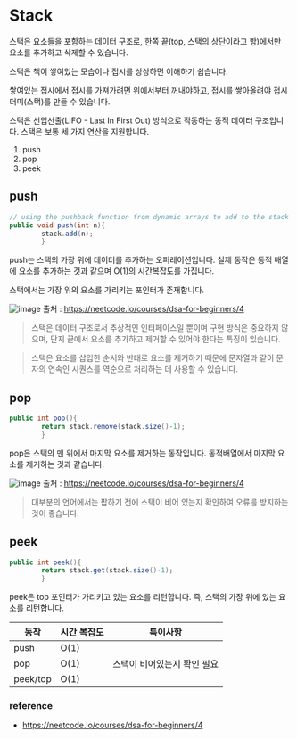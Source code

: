 # Stack

스택은 요소들을 포함하는 데이터 구조로, 한쪽 끝(top, 스택의 상단이라고 함)에서만 요소를 추가하고 삭제할 수 있습니다.

스택은 책이 쌓여있는 모습이나 접시를 상상하면 이해하기 쉽습니다.

쌓여있는 접시에서 접시를 가져가려면 위에서부터 꺼내야하고, 접시를 쌓아올려야 접시 더미(스택)를 만들 수 있습니다.

스택은 선입선출(LIFO - Last In First Out) 방식으로 작동하는 동적 데이터 구조입니다. 스택은 보통 세 가지 연산을 지원합니다.

1. push
2. pop
3. peek

## push

```java
// using the pushback function from dynamic arrays to add to the stack
public void push(int n){
        stack.add(n);
        }
```

push는 스택의 가장 위에 데이터를 추가하는 오퍼레이션입니다. 실제 동작은 동적 배열에 요소를 추가하는 것과 같으며 O(1)의 시간복잡도를 가집니다.

스택에서는 가장 위의 요소를 가리키는 포인터가 존재합니다.

![image](https://github.com/hwibaski/java-problem-solving/assets/85930725/e683dbd6-c5e1-4df0-9656-5b326ae90bad)
출처 : https://neetcode.io/courses/dsa-for-beginners/4

> 스택은 데이터 구조로서 추상적인 인터페이스일 뿐이며 구현 방식은 중요하지 않으며, 단지 끝에서 요소를 추가하고 제거할 수 있어야 한다는 특징이 있습니다.

> 스택은 요소를 삽입한 순서와 반대로 요소를 제거하기 때문에 문자열과 같이 문자의 연속인 시퀀스를 역순으로 처리하는 데 사용할 수 있습니다.

## pop

```java
public int pop(){
        return stack.remove(stack.size()-1);
        }
```

pop은 스택의 맨 위에서 마지막 요소를 제거하는 동작입니다. 동적배열에서 마지막 요소를 제거하는 것과 같습니다.

![image](https://github.com/hwibaski/java-problem-solving/assets/85930725/e518aa44-9b82-439d-a58d-ce617fb83fa8)
출처 : https://neetcode.io/courses/dsa-for-beginners/4

> 대부분의 언어에서는 팝하기 전에 스택이 비어 있는지 확인하여 오류를 방지하는 것이 좋습니다.

## peek

```java
public int peek(){
        return stack.get(stack.size()-1);
        }
```

peek은 top 포인터가 가리키고 있는 요소를 리턴합니다. 즉, 스택의 가장 위에 있는 요소를 리턴합니다.

| 동작       | 시간 복잡도 | 특이사항            |
|----------|--------|-----------------|
| push     | O(1)   |                 |
| pop      | O(1)   | 스택이 비어있는지 확인 필요 |
| peek/top | O(1)   |                 |

### reference

- https://neetcode.io/courses/dsa-for-beginners/4
